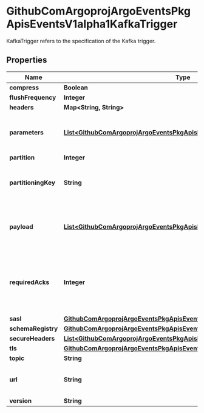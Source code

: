 

# GithubComArgoprojArgoEventsPkgApisEventsV1alpha1KafkaTrigger

KafkaTrigger refers to the specification of the Kafka trigger.

## Properties

Name | Type | Description | Notes
------------ | ------------- | ------------- | -------------
**compress** | **Boolean** |  |  [optional]
**flushFrequency** | **Integer** |  |  [optional]
**headers** | **Map&lt;String, String&gt;** |  |  [optional]
**parameters** | [**List&lt;GithubComArgoprojArgoEventsPkgApisEventsV1alpha1TriggerParameter&gt;**](GithubComArgoprojArgoEventsPkgApisEventsV1alpha1TriggerParameter.md) | Parameters is the list of parameters that is applied to resolved Kafka trigger object. |  [optional]
**partition** | **Integer** |  |  [optional]
**partitioningKey** | **String** | The partitioning key for the messages put on the Kafka topic. +optional. |  [optional]
**payload** | [**List&lt;GithubComArgoprojArgoEventsPkgApisEventsV1alpha1TriggerParameter&gt;**](GithubComArgoprojArgoEventsPkgApisEventsV1alpha1TriggerParameter.md) | Payload is the list of key-value extracted from an event payload to construct the request payload. |  [optional]
**requiredAcks** | **Integer** | RequiredAcks used in producer to tell the broker how many replica acknowledgements Defaults to 1 (Only wait for the leader to ack). +optional. |  [optional]
**sasl** | [**GithubComArgoprojArgoEventsPkgApisEventsV1alpha1SASLConfig**](GithubComArgoprojArgoEventsPkgApisEventsV1alpha1SASLConfig.md) |  |  [optional]
**schemaRegistry** | [**GithubComArgoprojArgoEventsPkgApisEventsV1alpha1SchemaRegistryConfig**](GithubComArgoprojArgoEventsPkgApisEventsV1alpha1SchemaRegistryConfig.md) |  |  [optional]
**secureHeaders** | [**List&lt;GithubComArgoprojArgoEventsPkgApisEventsV1alpha1SecureHeader&gt;**](GithubComArgoprojArgoEventsPkgApisEventsV1alpha1SecureHeader.md) |  |  [optional]
**tls** | [**GithubComArgoprojArgoEventsPkgApisEventsV1alpha1TLSConfig**](GithubComArgoprojArgoEventsPkgApisEventsV1alpha1TLSConfig.md) |  |  [optional]
**topic** | **String** |  |  [optional]
**url** | **String** | URL of the Kafka broker, multiple URLs separated by comma. |  [optional]
**version** | **String** |  |  [optional]



